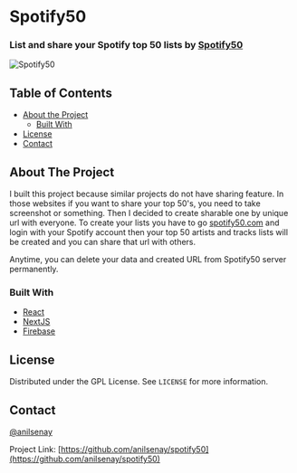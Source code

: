 # Spotify50

### List and share your Spotify top 50 lists by [Spotify50](https://spotify50.com)

![Spotify50](https://i.ibb.co/zZ95qsh/Frame-1-6.png)

## Table of Contents

- [About the Project](#about-the-project)
  - [Built With](#built-with)
- [License](#license)
- [Contact](#contact)

## About The Project

I built this project because similar projects do not have sharing feature. In those websites if you want to share your top 50's, you need to take screenshot or something. Then I decided to create sharable one by unique url with everyone. To create your lists you have to go [spotify50.com](https://spotify50.com) and login with your Spotify account then your top 50 artists and tracks lists will be created and you can share that url with others.

Anytime, you can delete your data and created URL from Spotify50 server permanently.

### Built With

- [React](https://reactjs.org)
- [NextJS](https://nextjs.org/)
- [Firebase](https://firebase.google.com/docs/web/setup)

## License

Distributed under the GPL License. See `LICENSE` for more information.

<!-- CONTACT -->

## Contact

[@anilsenay](https://twitter.com/anilsenay)

Project Link: [https://github.com/anilsenay/spotify50](https://github.com/anilsenay/spotify50)
